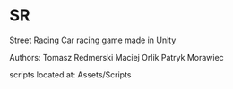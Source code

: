 # SR
Street Racing
Car racing game made in Unity

Authors: Tomasz Redmerski
         Maciej Orlik
         Patryk Morawiec
         
scripts located at: Assets/Scripts
